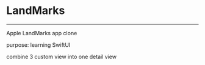 # LandMarks
---
<p>Apple LandMarks app clone </p>
<p>purpose: learning SwiftUI </p>
<p>combine 3 custom view into one detail view</p>

  
   
